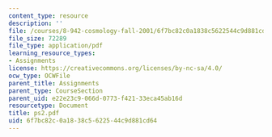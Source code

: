 ```yaml
---
content_type: resource
description: ''
file: /courses/8-942-cosmology-fall-2001/6f7bc82c0a1838c5622544c9d881cd64_ps2.pdf
file_size: 72289
file_type: application/pdf
learning_resource_types:
- Assignments
license: https://creativecommons.org/licenses/by-nc-sa/4.0/
ocw_type: OCWFile
parent_title: Assignments
parent_type: CourseSection
parent_uid: e22e23c9-066d-0773-f421-33eca45ab16d
resourcetype: Document
title: ps2.pdf
uid: 6f7bc82c-0a18-38c5-6225-44c9d881cd64
---
```

